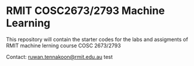 # RMIT COSC2673/2793 Machine Learning #

This repository will contain the starter codes for the labs and assigments of RMIT machine lerning course COSC 2673/2793

Contact: ruwan.tennakoon@rmit.edu.au
test


